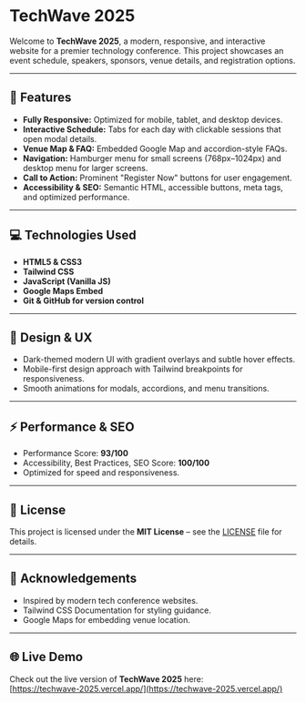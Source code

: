 # TechWave 2025

Welcome to **TechWave 2025**, a modern, responsive, and interactive website for a premier technology conference. This project showcases an event schedule, speakers, sponsors, venue details, and registration options.  

---

## 🚀 Features

- **Fully Responsive:** Optimized for mobile, tablet, and desktop devices.  
- **Interactive Schedule:** Tabs for each day with clickable sessions that open modal details.  
- **Venue Map & FAQ:** Embedded Google Map and accordion-style FAQs.  
- **Navigation:** Hamburger menu for small screens (768px–1024px) and desktop menu for larger screens.  
- **Call to Action:** Prominent "Register Now" buttons for user engagement.  
- **Accessibility & SEO:** Semantic HTML, accessible buttons, meta tags, and optimized performance.  

---


## 💻 Technologies Used

- **HTML5 & CSS3**  
- **Tailwind CSS**  
- **JavaScript (Vanilla JS)**  
- **Google Maps Embed**  
- **Git & GitHub for version control**  

---

## 🎨 Design & UX

- Dark-themed modern UI with gradient overlays and subtle hover effects.  
- Mobile-first design approach with Tailwind breakpoints for responsiveness.  
- Smooth animations for modals, accordions, and menu transitions.  

---

## ⚡ Performance & SEO

- Performance Score: **93/100**  
- Accessibility, Best Practices, SEO Score: **100/100**  
- Optimized for speed and responsiveness.  

---

## 📜 License

This project is licensed under the **MIT License** – see the [LICENSE](LICENSE) file for details.  

---

## 👏 Acknowledgements

- Inspired by modern tech conference websites.  
- Tailwind CSS Documentation for styling guidance.  
- Google Maps for embedding venue location.  

---

## 🌐 Live Demo
Check out the live version of **TechWave 2025** here:  
[https://techwave-2025.vercel.app/](https://techwave-2025.vercel.app/)